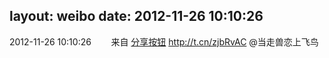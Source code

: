 layout: weibo
date: 2012-11-26 10:10:26
---
2012-11-26 10:10:26  &nbsp;&nbsp;&nbsp;&nbsp;&nbsp;&nbsp; 来自 <a href="http://app.weibo.com/t/feed/cUcI1A" rel="nofollow">分享按钮</a>
http://t.cn/zjbRvAC @当走兽恋上飞鸟 ​​​
